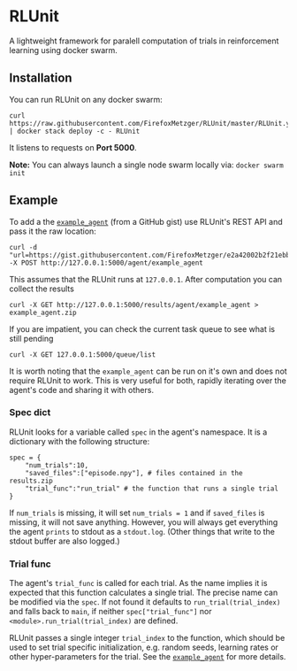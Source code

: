 # RLUnit
A lightweight framework for paralell computation of trials in reinforcement learning using docker swarm.

## Installation
You can run RLUnit on any docker swarm:

    curl https://raw.githubusercontent.com/FirefoxMetzger/RLUnit/master/RLUnit.yml | docker stack deploy -c - RLUnit
    
It listens to requests on __Port 5000__. 

__Note:__ You can always launch a single node swarm locally via: `docker swarm init`

## Example
To add a the [`example_agent`](https://gist.github.com/FirefoxMetzger/e2a42002b2f21ebb9c539b5edd3f275b/) (from a GitHub gist) use RLUnit's REST API and pass it the raw location:

    curl -d "url=https://gist.githubusercontent.com/FirefoxMetzger/e2a42002b2f21ebb9c539b5edd3f275b/raw/fb646bd574b597ede4bd127419909b5bf42bed2d/Qlearning_example.py" -X POST http://127.0.0.1:5000/agent/example_agent

This assumes that the RLUnit runs at `127.0.0.1`. After computation you can collect the results

    curl -X GET http://127.0.0.1:5000/results/agent/example_agent > example_agent.zip

If you are impatient, you can check the current task queue to see what is still pending

    curl -X GET 127.0.0.1:5000/queue/list

It is worth noting that the `example_agent` can be run on it's own and does not require RLUnit to work. This is very useful for both, rapidly iterating over the agent's code and sharing it with others.

### Spec dict
RLUnit looks for a variable called `spec` in the agent's namespace. It is a dictionary with the following structure:

    spec = {
        "num_trials":10,
        "saved_files":["episode.npy"], # files contained in the results.zip
        "trial_func":"run_trial" # the function that runs a single trial
    }
    
If `num_trials` is missing, it will set `num_trials = 1` and if `saved_files` is missing, it will not save anything. However, you will always get everything the agent `prints` to stdout as a `stdout.log`. (Other things that write to the stdout buffer are also logged.)
    
### Trial func
The agent's `trial_func` is called for each trial. As the name implies it is expected that this function calculates a single trial. The precise name can be modified via the `spec`. If not found it defaults to `run_trial(trial_index)` and falls back to `main`, if neither `spec["trial_func"]` nor `<module>.run_trial(trial_index)` are defined.

RLUnit passes a single integer `trial_index` to the function, which should be used to set trial specific initialization, e.g. random seeds, learning rates or other hyper-parameters for the trial. See the [`example_agent`](https://gist.github.com/FirefoxMetzger/e2a42002b2f21ebb9c539b5edd3f275b/) for more details.
